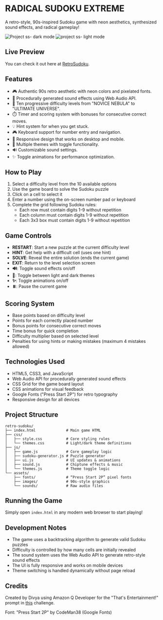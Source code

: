 # RADICAL SUDOKU EXTREME

A retro-style, 90s-inspired Sudoku game with neon aesthetics, synthesized sound effects, and radical gameplay!

![Project ss- dark mode](https://github.com/user-attachments/assets/90bb6bfe-153e-43b3-8aa4-250e579b7c7f)
![project ss- light mode](https://github.com/user-attachments/assets/91b3df2d-22d9-4e23-9642-ab1ddb4111b6)


## Live Preview

You can check it out here at [RetroSudoku](https://retrosudoku.netlify.app).

## Features

- 🎮 Authentic 90s retro aesthetic with neon colors and pixelated fonts.
- 🎵 Procedurally generated sound effects using Web Audio API.
- 🎯 Ten progressive difficulty levels from "NOVICE NEBULA" to "ULTIMATE UNIVERSE".
- ⏱️ Timer and scoring system with bonuses for consecutive correct moves.
- 💡 Hint system for when you get stuck.
- 🎮 Keyboard support for number entry and navigation.
- 📱 Responsive design that works on desktop and mobile.
- 🌙 Multiple themes with toggle functionality.
- 🔊 Customizable sound settings.
- ✨ Toggle animations for performance optimization.

## How to Play

1. Select a difficulty level from the 10 available options
2. Use the game board to solve the Sudoku puzzle
3. Click on a cell to select it
4. Enter a number using the on-screen number pad or keyboard
5. Complete the grid following Sudoku rules:
   - Each row must contain digits 1-9 without repetition
   - Each column must contain digits 1-9 without repetition
   - Each 3x3 box must contain digits 1-9 without repetition

## Game Controls

- **RESTART**: Start a new puzzle at the current difficulty level
- **HINT**: Get help with a difficult cell (uses one hint)
- **SOLVE**: Reveal the entire solution (ends the current game)
- **EXIT**: Return to the level selection screen
- **🔊**: Toggle sound effects on/off
- **🌙**: Toggle between light and dark themes
- **✨**: Toggle animations on/off
- **⏸️**: Pause the current game

## Scoring System

- Base points based on difficulty level
- Points for each correctly placed number
- Bonus points for consecutive correct moves
- Time bonus for quick completion
- Difficulty multiplier based on selected level
- Penalties for using hints or making mistakes (maximum 4 mistakes allowed)

## Technologies Used

- HTML5, CSS3, and JavaScript
- Web Audio API for procedurally generated sound effects
- CSS Grid for the game board layout
- CSS animations for visual feedback
- Google Fonts ("Press Start 2P") for retro typography
- Responsive design for all devices

## Project Structure


```text
retro-sudoku/
├── index.html              # Main game HTML
├── css/
│   ├── style.css           # Core styling rules
│   └── themes.css          # Light/dark theme definitions
├── js/
│   ├── game.js             # Core gameplay logic
│   ├── sudoku-generator.js # Puzzle generator
│   ├── ui.js               # UI updates & animations
│   ├── sound.js            # Chiptune effects & music
│   └── themes.js           # Theme toggle logic
└── assets/
    ├── fonts/              # “Press Start 2P” pixel fonts
    ├── images/             # 90s-style graphics
    └── sounds/             # Raw audio files
```

## Running the Game

Simply open `index.html` in any modern web browser to start playing!

## Development Notes

- The game uses a backtracking algorithm to generate valid Sudoku puzzles
- Difficulty is controlled by how many cells are initially revealed
- The sound system uses the Web Audio API to generate retro-style sound effects
- The UI is fully responsive and works on mobile devices
- Theme switching is handled dynamically without page reload

## Credits

Created by Divya using Amazon Q Developer for the "That's Entertainment!" prompt in [this](https://dev.to/challenges/aws-amazon-q-v2025-04-30) challenge.

Font: "Press Start 2P" by CodeMan38 (Google Fonts)
